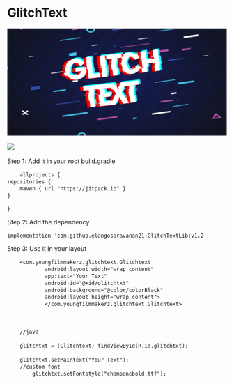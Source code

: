 # GlitchText
![](https://github.com/elangosaravanan21/GlitchTextLib/blob/master/app/src/main/res/raw/New%20Project%20(15).png?raw=true)


[![](https://jitpack.io/v/elangosaravanan21/GlitchTextLib.svg)](https://jitpack.io/#elangosaravanan21/GlitchTextLib)



Step 1: Add it in your root build.gradle

		allprojects {
    repositories {
        maven { url "https://jitpack.io" }
    }
}
			

Step 2: Add the dependency

  	implementation 'com.github.elangosaravanan21:GlitchTextLib:v1.2'
	      
Step 3: Use it in your layout

		
		<com.youngfilmmakerz.glitchtext.Glitchtext
                android:layout_width="wrap_content"
                app:text="Your Text"
                android:id="@+id/glitchtxt"
                android:background="@color/colorBlack"
                android:layout_height="wrap_content">
                </com.youngfilmmakerz.glitchtext.Glitchtext>
		
		
		
		//java
		
		glitchtxt = (Glitchtext) findViewById(R.id.glitchtxt);
		
		glitchtxt.setMaintext("Your Text");
		//custom font
        	glitchtxt.setFontstyle("champanebold.ttf");

